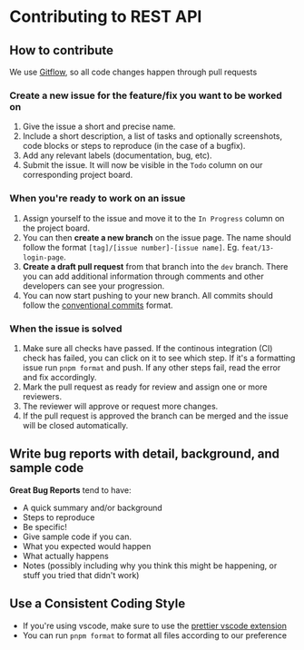 # Contributing to REST API

## How to contribute

We use [Gitflow](https://www.atlassian.com/git/tutorials/comparing-workflows/gitflow-workflow), so all code changes happen through pull requests

### Create a new issue for the feature/fix you want to be worked on

1. Give the issue a short and precise name.
2. Include a short description, a list of tasks and optionally screenshots, code blocks or steps to reproduce (in the case of a bugfix).
3. Add any relevant labels (documentation, bug, etc).
4. Submit the issue. It will now be visible in the `Todo` column on our corresponding project board.

### When you're ready to work on an issue

1. Assign yourself to the issue and move it to the `In Progress` column on the project board.
2. You can then **create a new branch** on the issue page. The name should follow the format `[tag]/[issue number]-[issue name]`. Eg. `feat/13-login-page`.
3. **Create a draft pull request** from that branch into the `dev` branch. There you can add additional information through comments and other developers can see your progression.
4. You can now start pushing to your new branch. All commits should follow the [conventional commits](https://www.conventionalcommits.org/en/v1.0.0/) format.

### When the issue is solved

1. Make sure all checks have passed. If the continous integration (CI) check has failed, you can click on it to see which step. If it's a formatting issue run `pnpm format` and push. If any other steps fail, read the error and fix accordingly.
2. Mark the pull request as ready for review and assign one or more reviewers.
3. The reviewer will approve or request more changes.
4. If the pull request is approved the branch can be merged and the issue will be closed automatically.

## Write bug reports with detail, background, and sample code

**Great Bug Reports** tend to have:

- A quick summary and/or background
- Steps to reproduce
- Be specific!
- Give sample code if you can.
- What you expected would happen
- What actually happens
- Notes (possibly including why you think this might be happening, or stuff you tried that didn't work)

## Use a Consistent Coding Style

- If you're using vscode, make sure to use the [prettier vscode extension](https://marketplace.visualstudio.com/items?itemName=esbenp.prettier-vscode)
- You can run `pnpm format` to format all files according to our preference
